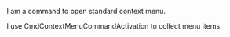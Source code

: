 I am a command to open standard context menu.

I use CmdContextMenuCommandActivation to collect menu items.